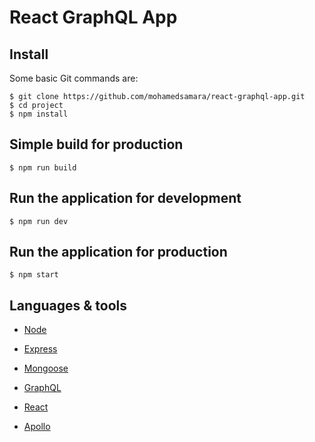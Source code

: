 # React GraphQL App

## Install

Some basic Git commands are:

```
$ git clone https://github.com/mohamedsamara/react-graphql-app.git
$ cd project
$ npm install
```

## Simple build for production

```
$ npm run build
```

## Run the application for development

```
$ npm run dev
```

## Run the application for production

```
$ npm start
```


## Languages & tools

- [Node](https://nodejs.org/en/)

- [Express](https://expressjs.com/)

- [Mongoose](https://mongoosejs.com/)

- [GraphQL](https://graphql.org/)

- [React](https://reactjs.org/)

- [Apollo](https://www.apollographql.com/)




